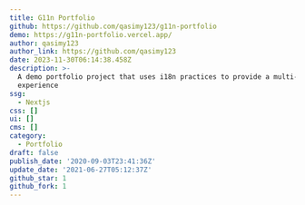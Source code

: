 ```yaml
---
title: G11n Portfolio
github: https://github.com/qasimy123/g11n-portfolio
demo: https://g11n-portfolio.vercel.app/
author: qasimy123
author_link: https://github.com/qasimy123
date: 2023-11-30T06:14:38.458Z
description: >-
  A demo portfolio project that uses i18n practices to provide a multi-locale
  experience
ssg:
  - Nextjs
css: []
ui: []
cms: []
category:
  - Portfolio
draft: false
publish_date: '2020-09-03T23:41:36Z'
update_date: '2021-06-27T05:12:37Z'
github_star: 1
github_fork: 1
---
```

